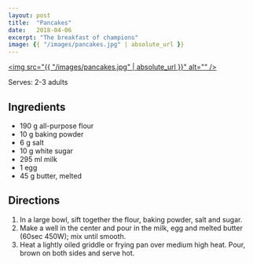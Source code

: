 ```yaml
---
layout: post
title:  "Pancakes"
date:   2018-04-06
excerpt: "The breakfast of champions"
image: {{ "/images/pancakes.jpg" | absolute_url }}
---
```


<a href="#" class="image main"><img src="{{ "/images/pancakes.jpg" | absolute_url }}" alt="" /></a>

Serves: 2-3 adults

## Ingredients 

* 190 g all-purpose flour
* 10 g baking powder
* 6 g salt
* 10 g white sugar
* 295 ml milk
* 1 egg
* 45 g butter, melted

## Directions

1. In a large bowl, sift together the flour, baking powder, salt and sugar.  
1. Make a well in the center and pour in the milk, egg and melted butter (60sec 450W); mix until smooth.  
1. Heat a lightly oiled griddle or frying pan over medium high heat. Pour, brown on both sides and serve hot.  
